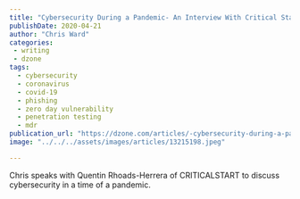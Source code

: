 ```yaml
---
title: "Cybersecurity During a Pandemic- An Interview With Critical Start"
publishDate: 2020-04-21
author: "Chris Ward"
categories:
 - writing
 - dzone
tags:
  - cybersecurity
  - coronavirus
  - covid-19
  - phishing
  - zero day vulnerability
  - penetration testing
  - mdr
publication_url: "https://dzone.com/articles/-cybersecurity-during-a-pandemic-an-interview-with"
image: "../../../assets/images/articles/13215198.jpeg"

---
```

Chris speaks with Quentin Rhoads-Herrera of CRITICALSTART to discuss cybersecurity in a time of a pandemic.

